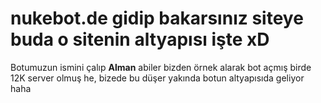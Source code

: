 # nukebot.de gidip bakarsınız siteye buda o sitenin altyapısı işte xD
Botumuzun ismini çalıp **Alman** abiler bizden örnek alarak bot açmış birde 12K server olmuş he, bizede bu düşer yakında botun altyapısıda geliyor haha
